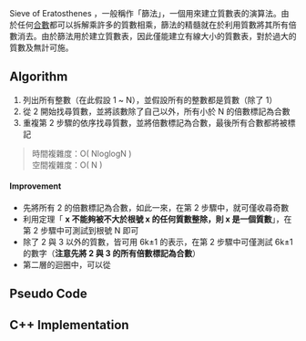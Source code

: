 <!--
[date]: 2009-10-23
[title]: [Prime] Sieve of Eratosthenes | 埃拉托斯特尼篩法
[name]:	prime-sieve-of-eratosthenes
[tag]:	prime | 質數, number theory | 數論, algorithm | 演算法
-->


Sieve of Eratosthenes ，一般稱作「篩法」，一個用來建立質數表的演算法。由於任何[合數][1]都可以拆解乘許多的質數相乘，篩法的精髓就在於利用質數將其所有倍數消去。由於篩法用於建立質數表，因此僅能建立有線大小的質數表，對於過大的質數及無計可施。

## Algorithm

1. 列出所有整數（在此假設 1 ~ N），並假設所有的整數都是質數（除了 1）
2. 從 2 開始找尋質數，並將該數除了自己以外，所有小於 N 的倍數標記為合數
3. 重複第 2 步驟的依序找尋質數，並將倍數標記為合數，最後所有合數都將被標記

> 時間複雜度：O( NloglogN )  
> 空間複雜度：O( N )

#### Improvement

- 先將所有 2 的倍數標記為合數，如此一來，在第 2 步驟中，就可僅收尋奇數
- 利用定理「 **x 不能夠被不大於根號 x 的任何質數整除，則 x 是一個質數**」，在第 2 步驟中可測試到根號 N 即可
- 除了 2 與 3 以外的質數，皆可用 6k±1 的表示，在第 2 步驟中可僅測試 6k±1 的數字（**注意先將 2 與 3 的所有倍數標記為合數**）
-  第二層的迴圈中，可以從

## Pseudo Code

<script src="https://gist.github.com/1594929.js?file=Pseudo%20Code"></script>

## C++ Implementation

<script src="https://gist.github.com/1594929.js?file=sieve.cpp"></script>

[1]: http://zh.wikipedia.org/wiki/%E5%90%88%E6%95%B0

